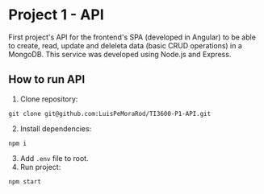 # Project 1 - API

First project's API for the frontend's SPA (developed in Angular) to be able to create, read, update and deleleta data (basic CRUD operations) in a MongoDB. This service was developed using Node.js and Express.

## How to run API

1) Clone repository: 
```
git clone git@github.com:LuisPeMoraRod/TI3600-P1-API.git
```
2) Install dependencies: 
```
npm i
```
3) Add `.env` file to root.
4) Run project: 
```
npm start
```

